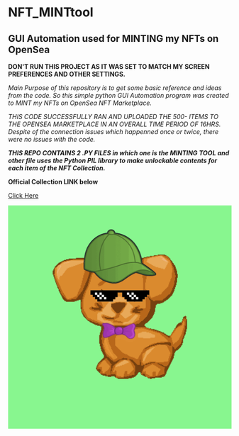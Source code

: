 # NFT_MINTtool
<h2>GUI Automation used for MINTING my NFTs on OpenSea</h2>

**DON'T RUN THIS PROJECT AS IT WAS SET TO MATCH MY SCREEN PREFERENCES AND OTHER SETTINGS.**

*Main Purpose of this repository is to get some basic reference and ideas from the code.*
*So this simple python GUI Automation program was created to MINT my NFTs on OpenSea NFT Marketplace.*

*THIS CODE SUCCESSFULLY RAN AND UPLOADED THE 500- ITEMS TO THE OPENSEA MARKETPLACE IN AN OVERALL TIME PERIOD OF 16HRS. Despite of the connection issues which happenned once or twice, there were no issues with the code.*

***THIS REPO CONTAINS 2 .PY FILES in which one is the MINTING TOOL and other file uses the Python PIL library to make unlockable contents for each item of the NFT Collection.***

**Official Collection LINK below**

[Click Here](https://opensea.io/collection/micropuppiesnft)

![Alt Text](puppy.gif)
